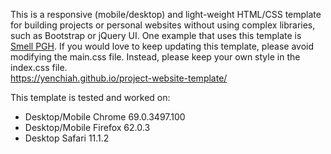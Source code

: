 This is a responsive (mobile/desktop) and light-weight HTML/CSS template for building projects or personal websites without using complex libraries, such as Bootstrap or jQuery UI. One example that uses this template is [Smell PGH](http://smellpgh.org). If you would love to keep updating this template, please avoid modifying the main.css file. Instead, please keep your own style in the index.css file.<br />
https://yenchiah.github.io/project-website-template/

This template is tested and worked on:
- Desktop/Mobile Chrome 69.0.3497.100
- Desktop/Mobile Firefox 62.0.3
- Desktop Safari 11.1.2
